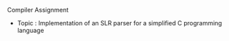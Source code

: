 Compiler Assignment
- Topic : Implementation of an SLR parser for a simplified C programming language
